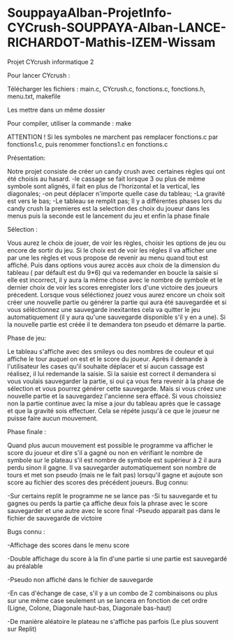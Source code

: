 # SouppayaAlban-ProjetInfo-CYCrush-SOUPPAYA-Alban-LANCE-RICHARDOT-Mathis-IZEM-Wissam
Projet CYcrush informatique 2

Pour lancer CYcrush :

Télécharger les fichiers : main.c, CYcrush.c, fonctions.c, fonctions.h, menu.txt, makefile

Les mettre dans un même dossier

Pour compiler, utiliser la commande : make

ATTENTION ! Si les symboles ne marchent pas remplacer fonctions.c par fonctions1.c, puis renommer fonctions1.c en fonctions.c

Présentation:

Notre projet consiste de créer un candy crush avec certaines règles qui ont été choisis au hasard.
-le cassage se fait lorsque 3 ou plus de même symbole sont alignés, il fait en plus de l'horizontal et la vertical, les diagonales;
-on peut déplacer n'importe quelle case du tableau;
-La gravité est vers le bas;
-Le tableau se remplit pas;
Il y a différentes phases lors du candy crush la premieres est la selection des choix du joueur dans les menus puis la seconde est le lancement du jeu et enfin la phase finale

Sélection :

Vous aurez le choix de jouer, de voir les règles, choisir les options de jeu ou encore de sortir du jeu. 
Si le choix est de voir les régles il va afficher une par une les règles et vous propose de revenir au menu quand tout est affiché.
Puis dans options vous aurez accès aux choix  de la dimension du tableau ( par défault est du 9*6) qui va redemander en boucle la saisie si elle est incorrect, il y aura la même chose avec le nombre de symbole et le dernier choix de voir les scores enregister lors d'une victoire des joueurs précedent.
Lorsque vous séléctionez jouez vous aurez encore un choix soit créer une nouvelle partie ou générer la partie qui aura été sauvegardée et si vous séléctionnez une sauvegarde inexitantes cela va quitter le jeu automatiquement (il y aura qu'une sauvegarde disponible s'il y en a une).
Si la nouvelle partie est créée il te demandera ton pseudo et démarre la partie.


Phase de jeu:

Le tableau s'affiche avec des smileys ou des nombres de couleur et qui affiche le tour auquel on est et le score du joueur.
Après il demande à l'utilisateur les cases qu'il souhaite déplacer et si aucun cassage est réalisez, il lui redemande la saisie.
Si la saisie est correct il demandera si vous voulais sauvegarder la partie, si oui ça vous fera revenir à la phase de sélection et vous pourrez générer cette sauvegarde.
Mais si vous créez une nouvelle partie et la sauvegardez l'ancienne sera effacé.
Si vous choissiez non la partie continue avec la mise a jour du tableau après que le cassage et que la gravité sois effectuer.
Cela se répéte jusqu'à ce que le joueur ne puisse faire aucun mouvement. 

Phase finale :

Quand plus aucun mouvement est possible le programme va afficher le score du joueur et dire s'il a gagné ou non en vérifiant le nombre de symbole sur le plateau s'il est nombre de symbole est supérieur à 2 il aura perdu sinon il gagne.
Il va sauvegarder automatiquement son nombre de tours et met son pseudo (mais ne le fait pas) lorsqu'il gagne et aujoute son score au fichier des scores des précédent joueurs.
Bug connu:

-Sur certains replit le programme ne se lance pas 
-Si tu sauvegarde et tu gagnes ou perds la partie ça affiche deux fois la phrase avec le score sauvegarder et une autre avec le score final
-Pseudo apparait pas dans le fichier de sauvegarde de victoire


Bugs connu :

-Affichage des scores dans le menu score

-Double affichage du score à la fin d'une partie si une partie est sauvegardé au préalable

-Pseudo non affiché dans le fichier de sauvegarde

-En cas d'échange de case, s'il y a un combo de 2 combinaisons ou plus sur une même case seulement un se lancera en fonction de cet ordre (Ligne, Colone, Diagonale haut-bas, Diagonale bas-haut)

-De manière aléatoire le plateau ne s'affiche pas parfois (Le plus souvent sur Replit)

